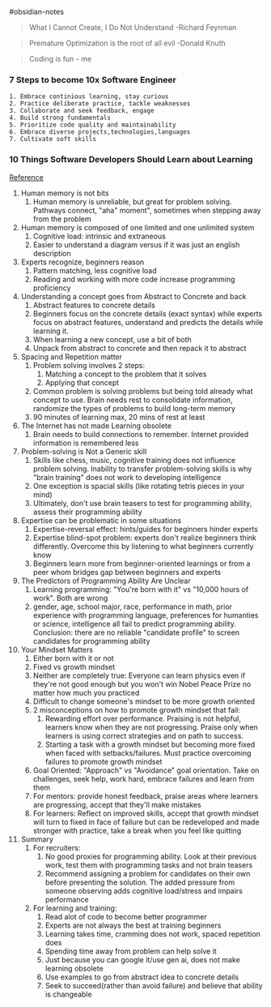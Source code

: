 #obsidian-notes

> What I Cannot Create, I Do Not Understand -Richard Feynman

> Premature Optimization is the root of all evil -Donald Knuth

> Coding is fun - me
### 7 Steps to become 10x Software Engineer
	1. Embrace continious learning, stay curious
	2. Practice deliberate practice, tackle weaknesses
	3. Collaborate and seek feedback, engage
	4. Build strong fundamentals
	5. Prioritize code quality and maintainability
	6. Embrace diverse projects,technologies,languages
	7. Cultivate soft skills

### 10 Things Software Developers Should Learn about Learning

[Reference](https://cacm.acm.org/magazines/2024/1/278891-10-things-software-developers-should-learn-about-learning/fulltext?utm_campaign=database-fundamentals&utm_medium=newsletter&utm_source=newsletter.programmingdigest.net)

1. Human memory is not bits
	1. Human memory is unreliable, but great for problem solving. Pathways connect, "aha" moment", sometimes when stepping away from the problem
2. Human memory is composed of one limited and one unlimited system
	1. Cognitive load: intrinsic and extraneous
	2. Easier to understand a diagram versus if it was just an english description
3. Experts recognize, beginners reason
	1. Pattern matching, less cognitive load
	2. Reading and working with more code increase programming proficiency
4. Understanding a concept goes from Abstract to Concrete and back
	1. Abstract features to concrete details
	2. Beginners focus on the concrete details (exact syntax) while experts focus on abstract features, understand and predicts the details while learning it.
	3. When learning a new concept, use a bit of both
	4. Unpack from abstract to concrete and then repack it to abstract
5. Spacing and Repetition matter
	1. Problem solving involves 2 steps:
		1. Matching a concept to the problem that it solves
		2. Applying that concept
	2. Common problem is solving problems but being told already what concept to use. Brain needs rest to consolidate information, randomize the types of problems to build long-term memory
	3. 90 minutes of learning max, 20 mins of rest at least
6. The Internet has not made Learning obsolete
	1. Brain needs to build connections to remember. Internet provided information is remembered less
7. Problem-solving is Not a Generic skill
	1. Skills like chess, music, cognitive training does not influence problem solving. Inability to transfer problem-solving skills is why "brain training" does not work to developing intelligence
	2. One exception is spacial skills (like rotating tetris pieces in your mind)
	3. Ultimately, don't use brain teasers to test for programming ability, assess their programming ability
8. Expertise can be problematic in some situations
	1. Expertise-reversal effect: hints/guides for beginners hinder experts
	2. Expertise blind-spot problem: experts don't realize beginners think differently. Overcome this by listening to what beginners currently know
	3. Beginners learn more from beginner-oriented learnings or from a peer whom bridges gap between beginners and experts
9. The Predictors of Programming Ability Are Unclear
	1. Learning programming: "You're born with it" vs "10,000 hours of work". Both are wrong
	2. gender, age, school major, race, performance in math, prior experience with programming language, preferences for humanties or science, intelligence all fail to predict programming ability. Conclusion: there are no reliable "candidate profile" to screen candidates for programming ability
10. Your Mindset Matters
	1. Either born with it or not
	2. Fixed vs growth mindset
	3. Neither are completely true: Everyone can learn physics even if they're not good enough but you won't win Nobel Peace Prize no matter how much you practiced 
	4. Difficult to change someone's mindset to be more growth oriented
	5. 2 misconceptions on how to promote growth mindset that fail:
		1. Rewarding effort over performance. Praising is not helpful, learners know when they are not progressing. Praise only when learners is using correct strategies and on path to success.
		2. Starting a task with a growth mindset but becoming more fixed when faced with setbacks/failures. Must practice overcoming failures to promote growth mindset
	6. Goal Oriented: "Approach" vs "Avoidance" goal orientation. Take on challenges, seek help, work hard, embrace failures and learn from them
	7. For mentors: provide honest feedback, praise areas where learners are progressing, accept that they'll make mistakes
	8. For learners: Reflect on improved skills, accept that growth mindset will turn to fixed in face of failure but can be redeveloped and made stronger with practice, take a break when you feel like quitting
11. Summary
	1. For recruiters:
		1. No good proxies for programming ability. Look at their previous work, test them with programming tasks and not brain teasers
		2. Recommend assigning a problem for candidates on their own before presenting the solution. The added pressure from someone observing adds cognitive load/stress and impairs performance
	2. For learning and training:
		1. Read alot of code to become better programmer
		2. Experts are not always the best at training beginners
		3. Learning takes time, cramming does not work, spaced repetition does
		4. Spending time away from problem can help solve it
		5. Just because you can google it/use gen ai, does not make learning obsolete
		6. Use examples to go from abstract idea to concrete details
		7. Seek to succeed(rather than avoid failure) and believe that ability is changeable
	

